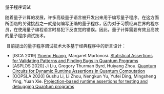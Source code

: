 

量子程序调试

​		随着量子计算的发展，许多高级量子语言被开发出来用于编写量子程序。在这方面所面临的关键挑战之一就是何编写正确的量子程序，因为对于习惯经典世界的程序员，在使用量子编程语言时易犯下反直觉的错误。因此，量子计算需要有效且高效的量子程序调试技术。

​	目前提出的量子程序调试技术大多基于经典程序中的断言设计：

+ [ISCA 2019] [Yipeng Huang](https://yipenghuang.com/), Margaret Martonosi.
 [Statistical Assertions for Validating Patterns and Finding Bugs in Quantum Programs](https://dl.acm.org/doi/10.1145/3307650.3322213)
+ [ASPLOS 2020] Ji Liu, Gregory Thurman Byrd, Huiyang Zhou. [Quantum Circuits for Dynamic Runtime Assertions in Quantum Computation](https://arxiv.org/abs/1905.12068)
+ [OOPSLA 2020] Gushu Li, Li Zhou, Nengkun Yu, Yufei Ding, Mingsheng Ying, Yuan Xie.
 [Projection-based runtime assertions for testing and debugging Quantum programs](https://dl.acm.org/doi/10.1145/3428218)

